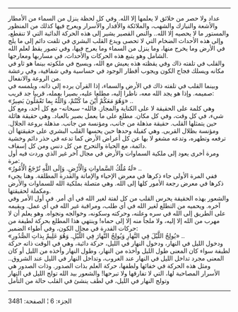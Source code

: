 ------------------------------------------------------------------------

عداد ولا حصر من خلائق لا يعلمها إلا الله. وفي كل لحظة ينزل من السماء من
الأمطار والأشعة والنيازك والشهب، والملائكة والأقدار والأسرار ويعرج فيها
كذلك من المنظور والمستور ما لا يحصيه إلا الله.. والنص القصير يشير إلى
هذه الحركة الدائبة التي لا تنقطع، وإلى هذه الأحداث الضخام التي لا تحصى
ويدع القلب البشري في تلفت دائم إلى ما يلج في الأرض وما يخرج منها، وما
ينزل من السماء وما يعرج فيها، وفي تصور يقظ لعلم الله الشامل وهو يتبع هذه
الحركات والأحداث، في مساربها ومعارجها.  
والقلب في تلفته ذاك وفي يقظته هذه يعيش مع الله، ويسيح في ملكوته بينما هو
ثاو في مكانه ويسلك فجاج الكون ويجوب أقطار الوجود في حساسية وفي شفافية،
وفي رعشة من الروعة والانفعال.  
وبينما القلب في تلفته ذاك في الأرض والسماء، إذا القرآن يرده إلى ذاته،
ويلمسه في صميمه. وإذا هو يجد الله معه، ناظرا إليه، مطلعا عليه، بصيرا
بعمله، قريبا جد قريب:  
«وَهُوَ مَعَكُمْ أَيْنَ ما كُنْتُمْ، وَاللَّهُ بِما تَعْمَلُونَ بَصِيرٌ» ..  
وهي كلمة على الحقيقة لا على الكناية والمجاز. فالله- سبحانه- مع كل أحد،
ومع كل شيء، في كل وقت، وفي كل مكان. مطلع على ما يعمل بصير بالعباد. وهي
حقيقة هائلة حين يتمثلها القلب. حقيقة مذهلة من جانب، ومؤنسة من جانب.
مذهلة بروعة الجلال. ومؤنسة بظلال القربى. وهي كفيلة وحدها حين يحسها القلب
البشري على حقيقتها أن ترفعه وتطهره، وتدعه مشغو لا بها عن كل أعراض الأرض
كما تدعه في حذر دائم وخشية دائمة، مع الحياة والتحرج من كل دنس ومن كل
إسفاف.  
ومرة أخرى يعود إلى ملكية السماوات والأرض في مجال آخر غير الذي وردت فيه
أول مرة:  
«لَهُ مُلْكُ السَّماواتِ وَالْأَرْضِ. وَإِلَى اللَّهِ تُرْجَعُ الْأُمُورُ» ..  
ففي المرة الأولى جاء ذكرها في معرض الإحياء والإماتة والقدرة المطلقة.
وهنا يجيء ذكرها في معرض رجعة الأمور كلها إلى الله. وهي متصلة بملكية الله
للسماوات والأرض ومكملة لحقيقتها.  
والشعور بهذه الحقيقة يحرس القلب من كل لفتة لغير الله في أي أمر. في أول
الأمر وفي آخره. ويحميه من التطلع لغير الله في أي طلب، ومراقبة غير الله
في أي عمل. ويقيمه على الطريق إلى الله في سره وعلنه، وحركته وسكونه،
وخوالجه ونجواه. وهو يعلم أن لا مهرب من الله إلا إليه، ولا ملجأ منه إلا
إلى حماه! وينتهي هذا المطلع بحركة لطيفة من حركات القدرة في مجال الكون،
وفي أطواء الضمير:  
«يُولِجُ اللَّيْلَ فِي النَّهارِ وَيُولِجُ النَّهارَ فِي اللَّيْلِ. وَهُوَ عَلِيمٌ بِذاتِ الصُّدُورِ» ..  
ودخول الليل في النهار، ودخول النهار في الليل، حركة دائبة، وهي في الوقت
ذاته حركة لطيفة سواء كان المعنى طول الليل وأخذه من النهار، وطول النهار
وأخذه من الليل أو كان المعنى مجرد تداخل الليل في النهار عند الغروب،
وتداخل النهار في الليل عند الشروق.. ومثل هذه الحركة في خفائها ولطفها،
حركة العلم بذات الصدور. وذات الصدور هي الأسرار المصاحبة لها، التي لا
تفارقها ولا تبرحها! والشعور بيد الله تولج الليل في النهار وتولج النهار
في الليل، في لطف ينشئ في القلب حالة من التأمل

------------------------------------------------------------------------

الجزء: 6 ¦ الصفحة: 3481
